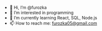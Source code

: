 - 👋 Hi, I’m @furozka
- 👀 I’m interested in programming
- 🌱 I’m currently learning React, SQL, Node.js
- 📫 How to reach me: furozka05@gmail.com

<!---
furozka/furozka is a ✨ special ✨ repository because its `README.md` (this file) appears on your GitHub profile.
You can click the Preview link to take a look at your changes.
--->
